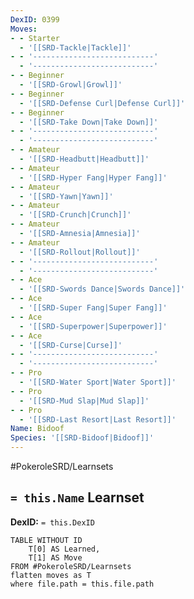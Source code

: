 ```yaml
---
DexID: 0399
Moves:
- - Starter
  - '[[SRD-Tackle|Tackle]]'
- - '---------------------------'
  - '---------------------------'
- - Beginner
  - '[[SRD-Growl|Growl]]'
- - Beginner
  - '[[SRD-Defense Curl|Defense Curl]]'
- - Beginner
  - '[[SRD-Take Down|Take Down]]'
- - '---------------------------'
  - '---------------------------'
- - Amateur
  - '[[SRD-Headbutt|Headbutt]]'
- - Amateur
  - '[[SRD-Hyper Fang|Hyper Fang]]'
- - Amateur
  - '[[SRD-Yawn|Yawn]]'
- - Amateur
  - '[[SRD-Crunch|Crunch]]'
- - Amateur
  - '[[SRD-Amnesia|Amnesia]]'
- - Amateur
  - '[[SRD-Rollout|Rollout]]'
- - '---------------------------'
  - '---------------------------'
- - Ace
  - '[[SRD-Swords Dance|Swords Dance]]'
- - Ace
  - '[[SRD-Super Fang|Super Fang]]'
- - Ace
  - '[[SRD-Superpower|Superpower]]'
- - Ace
  - '[[SRD-Curse|Curse]]'
- - '---------------------------'
  - '---------------------------'
- - Pro
  - '[[SRD-Water Sport|Water Sport]]'
- - Pro
  - '[[SRD-Mud Slap|Mud Slap]]'
- - Pro
  - '[[SRD-Last Resort|Last Resort]]'
Name: Bidoof
Species: '[[SRD-Bidoof|Bidoof]]'
---
```


#PokeroleSRD/Learnsets

## `= this.Name` Learnset

**DexID:** `= this.DexID`

```dataview
TABLE WITHOUT ID
    T[0] AS Learned,
    T[1] AS Move
FROM #PokeroleSRD/Learnsets
flatten moves as T
where file.path = this.file.path
```
